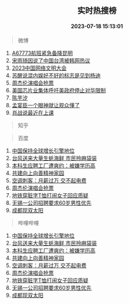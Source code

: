 <div align="center"><h2>实时热搜榜</h2><h4>2023-07-18 15:13:01</h4></div>

> 微博  

1. [A67773航班紧急备降昆明](https://s.weibo.com/weibo?q=%23A67773%E8%88%AA%E7%8F%AD%E7%B4%A7%E6%80%A5%E5%A4%87%E9%99%8D%E6%98%86%E6%98%8E%23&t=31&band_rank=1&Refer=top)<br />
2. [宋雨琦因说了中国台湾被韩网热议](https://s.weibo.com/weibo?q=%23%E5%AE%8B%E9%9B%A8%E7%90%A6%E5%9B%A0%E8%AF%B4%E4%BA%86%E4%B8%AD%E5%9B%BD%E5%8F%B0%E6%B9%BE%E8%A2%AB%E9%9F%A9%E7%BD%91%E7%83%AD%E8%AE%AE%23&t=31&band_rank=2&Refer=top)<br />
3. [2023中国网络文明大会](https://s.weibo.com/weibo?q=%232023%E4%B8%AD%E5%9B%BD%E7%BD%91%E7%BB%9C%E6%96%87%E6%98%8E%E5%A4%A7%E4%BC%9A%23&t=31&band_rank=3&Refer=top)<br />
4. [苏醒说混内娱好不好的标志是见到杨迪](https://s.weibo.com/weibo?q=%23%E8%8B%8F%E9%86%92%E8%AF%B4%E6%B7%B7%E5%86%85%E5%A8%B1%E5%A5%BD%E4%B8%8D%E5%A5%BD%E7%9A%84%E6%A0%87%E5%BF%97%E6%98%AF%E8%A7%81%E5%88%B0%E6%9D%A8%E8%BF%AA%23&t=31&band_rank=4&Refer=top)<br />
5. [周杰伦演唱会抢票](https://s.weibo.com/weibo?q=%E5%91%A8%E6%9D%B0%E4%BC%A6%E6%BC%94%E5%94%B1%E4%BC%9A%E6%8A%A2%E7%A5%A8&t=31&band_rank=5&Refer=top)<br />
6. [美国芯片业集体呼吁美政府停止对华限制](https://s.weibo.com/weibo?q=%23%E7%BE%8E%E5%9B%BD%E8%8A%AF%E7%89%87%E4%B8%9A%E9%9B%86%E4%BD%93%E5%91%BC%E5%90%81%E7%BE%8E%E6%94%BF%E5%BA%9C%E5%81%9C%E6%AD%A2%E5%AF%B9%E5%8D%8E%E9%99%90%E5%88%B6%23&t=31&band_rank=6&Refer=top)<br />
7. [陈芋汐](https://s.weibo.com/weibo?q=%E9%99%88%E8%8A%8B%E6%B1%90&t=31&band_rank=7&Refer=top)<br />
8. [孟宴臣一个眼神就让观众懂了](https://s.weibo.com/weibo?q=%E5%AD%9F%E5%AE%B4%E8%87%A3%E4%B8%80%E4%B8%AA%E7%9C%BC%E7%A5%9E%E5%B0%B1%E8%AE%A9%E8%A7%82%E4%BC%97%E6%87%82%E4%BA%86&t=31&band_rank=8&Refer=top)<br />
9. [肖战说最近在上课](https://s.weibo.com/weibo?q=%23%E8%82%96%E6%88%98%E8%AF%B4%E6%9C%80%E8%BF%91%E5%9C%A8%E4%B8%8A%E8%AF%BE%23&t=31&band_rank=9&Refer=top)<br />

> 知乎  


> 百度  

1. [中国保持全球增长引擎地位](https://www.baidu.com/s?wd=%E4%B8%AD%E5%9B%BD%E4%BF%9D%E6%8C%81%E5%85%A8%E7%90%83%E5%A2%9E%E9%95%BF%E5%BC%95%E6%93%8E%E5%9C%B0%E4%BD%8D&sa=fyb_news&rsv_dl=fyb_news)<br />
2. [台风送来大量生蚝海鲜 市民拎麻袋装](https://www.baidu.com/s?wd=%E5%8F%B0%E9%A3%8E%E9%80%81%E6%9D%A5%E5%A4%A7%E9%87%8F%E7%94%9F%E8%9A%9D%E6%B5%B7%E9%B2%9C+%E5%B8%82%E6%B0%91%E6%8B%8E%E9%BA%BB%E8%A2%8B%E8%A3%85&sa=fyb_news&rsv_dl=fyb_news)<br />
3. [本科生应聘工厂遭爽约：被嫌学历高](https://www.baidu.com/s?wd=%E6%9C%AC%E7%A7%91%E7%94%9F%E5%BA%94%E8%81%98%E5%B7%A5%E5%8E%82%E9%81%AD%E7%88%BD%E7%BA%A6%EF%BC%9A%E8%A2%AB%E5%AB%8C%E5%AD%A6%E5%8E%86%E9%AB%98&sa=fyb_news&rsv_dl=fyb_news)<br />
4. [共建向上向善精神家园](https://www.baidu.com/s?wd=%E5%85%B1%E5%BB%BA%E5%90%91%E4%B8%8A%E5%90%91%E5%96%84%E7%B2%BE%E7%A5%9E%E5%AE%B6%E5%9B%AD&sa=fyb_news&rsv_dl=fyb_news)<br />
5. [空调刺客：月薪过万 交不起电费](https://www.baidu.com/s?wd=%E7%A9%BA%E8%B0%83%E5%88%BA%E5%AE%A2%EF%BC%9A%E6%9C%88%E8%96%AA%E8%BF%87%E4%B8%87+%E4%BA%A4%E4%B8%8D%E8%B5%B7%E7%94%B5%E8%B4%B9&sa=fyb_news&rsv_dl=fyb_news)<br />
6. [周杰伦演唱会抢票](https://www.baidu.com/s?wd=%E5%91%A8%E6%9D%B0%E4%BC%A6%E6%BC%94%E5%94%B1%E4%BC%9A%E6%8A%A2%E7%A5%A8&sa=fyb_news&rsv_dl=fyb_news)<br />
7. [地铁穿脏字T恤打闹女子回应质疑](https://www.baidu.com/s?wd=%E5%9C%B0%E9%93%81%E7%A9%BF%E8%84%8F%E5%AD%97T%E6%81%A4%E6%89%93%E9%97%B9%E5%A5%B3%E5%AD%90%E5%9B%9E%E5%BA%94%E8%B4%A8%E7%96%91&sa=fyb_news&rsv_dl=fyb_news)<br />
8. [无锡一公司招聘要求60岁男性优先](https://www.baidu.com/s?wd=%E6%97%A0%E9%94%A1%E4%B8%80%E5%85%AC%E5%8F%B8%E6%8B%9B%E8%81%98%E8%A6%81%E6%B1%8260%E5%B2%81%E7%94%B7%E6%80%A7%E4%BC%98%E5%85%88&sa=fyb_news&rsv_dl=fyb_news)<br />
9. [成都现双太阳](https://www.baidu.com/s?wd=%E6%88%90%E9%83%BD%E7%8E%B0%E5%8F%8C%E5%A4%AA%E9%98%B3&sa=fyb_news&rsv_dl=fyb_news)<br />

> 哔哩哔哩  

1. [中国保持全球增长引擎地位](https://www.baidu.com/s?wd=%E4%B8%AD%E5%9B%BD%E4%BF%9D%E6%8C%81%E5%85%A8%E7%90%83%E5%A2%9E%E9%95%BF%E5%BC%95%E6%93%8E%E5%9C%B0%E4%BD%8D&sa=fyb_news&rsv_dl=fyb_news)<br />
2. [台风送来大量生蚝海鲜 市民拎麻袋装](https://www.baidu.com/s?wd=%E5%8F%B0%E9%A3%8E%E9%80%81%E6%9D%A5%E5%A4%A7%E9%87%8F%E7%94%9F%E8%9A%9D%E6%B5%B7%E9%B2%9C+%E5%B8%82%E6%B0%91%E6%8B%8E%E9%BA%BB%E8%A2%8B%E8%A3%85&sa=fyb_news&rsv_dl=fyb_news)<br />
3. [本科生应聘工厂遭爽约：被嫌学历高](https://www.baidu.com/s?wd=%E6%9C%AC%E7%A7%91%E7%94%9F%E5%BA%94%E8%81%98%E5%B7%A5%E5%8E%82%E9%81%AD%E7%88%BD%E7%BA%A6%EF%BC%9A%E8%A2%AB%E5%AB%8C%E5%AD%A6%E5%8E%86%E9%AB%98&sa=fyb_news&rsv_dl=fyb_news)<br />
4. [共建向上向善精神家园](https://www.baidu.com/s?wd=%E5%85%B1%E5%BB%BA%E5%90%91%E4%B8%8A%E5%90%91%E5%96%84%E7%B2%BE%E7%A5%9E%E5%AE%B6%E5%9B%AD&sa=fyb_news&rsv_dl=fyb_news)<br />
5. [空调刺客：月薪过万 交不起电费](https://www.baidu.com/s?wd=%E7%A9%BA%E8%B0%83%E5%88%BA%E5%AE%A2%EF%BC%9A%E6%9C%88%E8%96%AA%E8%BF%87%E4%B8%87+%E4%BA%A4%E4%B8%8D%E8%B5%B7%E7%94%B5%E8%B4%B9&sa=fyb_news&rsv_dl=fyb_news)<br />
6. [周杰伦演唱会抢票](https://www.baidu.com/s?wd=%E5%91%A8%E6%9D%B0%E4%BC%A6%E6%BC%94%E5%94%B1%E4%BC%9A%E6%8A%A2%E7%A5%A8&sa=fyb_news&rsv_dl=fyb_news)<br />
7. [地铁穿脏字T恤打闹女子回应质疑](https://www.baidu.com/s?wd=%E5%9C%B0%E9%93%81%E7%A9%BF%E8%84%8F%E5%AD%97T%E6%81%A4%E6%89%93%E9%97%B9%E5%A5%B3%E5%AD%90%E5%9B%9E%E5%BA%94%E8%B4%A8%E7%96%91&sa=fyb_news&rsv_dl=fyb_news)<br />
8. [无锡一公司招聘要求60岁男性优先](https://www.baidu.com/s?wd=%E6%97%A0%E9%94%A1%E4%B8%80%E5%85%AC%E5%8F%B8%E6%8B%9B%E8%81%98%E8%A6%81%E6%B1%8260%E5%B2%81%E7%94%B7%E6%80%A7%E4%BC%98%E5%85%88&sa=fyb_news&rsv_dl=fyb_news)<br />
9. [成都现双太阳](https://www.baidu.com/s?wd=%E6%88%90%E9%83%BD%E7%8E%B0%E5%8F%8C%E5%A4%AA%E9%98%B3&sa=fyb_news&rsv_dl=fyb_news)<br />
